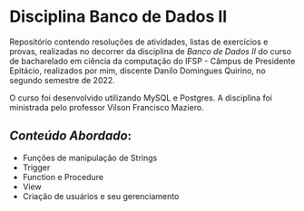 # Disciplina Banco de Dados II

Repositório contendo resoluções de atividades, listas de exercícios e provas, realizadas no decorrer da disciplina de *Banco de Dados II* do curso de bacharelado em ciência da computação do IFSP - Câmpus de Presidente Epitácio, realizados por mim, discente Danilo Domingues Quirino, no segundo semestre de 2022.

O curso foi desenvolvido utilizando MySQL e Postgres. A disciplina foi ministrada pelo professor Vilson Francisco Maziero.

## _Conteúdo Abordado_:
- Funções de manipulação de Strings
- Trigger
- Function e Procedure
- View
- Criação de usuários e seu gerenciamento
